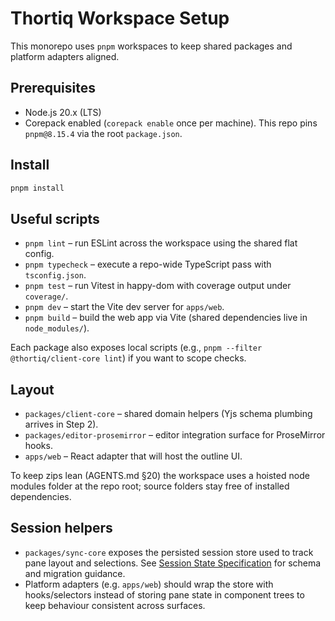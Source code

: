 # Thortiq Workspace Setup

This monorepo uses `pnpm` workspaces to keep shared packages and platform adapters aligned.

## Prerequisites
- Node.js 20.x (LTS)
- Corepack enabled (`corepack enable` once per machine). This repo pins `pnpm@8.15.4` via the root `package.json`.

## Install
```bash
pnpm install
```

## Useful scripts
- `pnpm lint` – run ESLint across the workspace using the shared flat config.
- `pnpm typecheck` – execute a repo-wide TypeScript pass with `tsconfig.json`.
- `pnpm test` – run Vitest in happy-dom with coverage output under `coverage/`.
- `pnpm dev` – start the Vite dev server for `apps/web`.
- `pnpm build` – build the web app via Vite (shared dependencies live in `node_modules/`).

Each package also exposes local scripts (e.g., `pnpm --filter @thortiq/client-core lint`) if you want to scope checks.

## Layout
- `packages/client-core` – shared domain helpers (Yjs schema plumbing arrives in Step 2).
- `packages/editor-prosemirror` – editor integration surface for ProseMirror hooks.
- `apps/web` – React adapter that will host the outline UI.

To keep zips lean (AGENTS.md §20) the workspace uses a hoisted node modules folder at the repo root; source folders stay free of installed dependencies.

## Session helpers
- `packages/sync-core` exposes the persisted session store used to track pane layout and selections.
  See [Session State Specification](../session_state.md) for schema and migration guidance.
- Platform adapters (e.g. `apps/web`) should wrap the store with hooks/selectors instead of storing
  pane state in component trees to keep behaviour consistent across surfaces.

